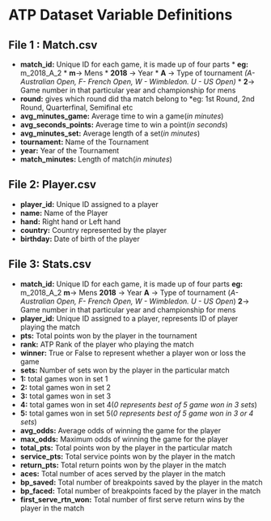 # **ATP Dataset Variable Definitions**
## File 1 : Match.csv
* __match_id:__ Unique ID for each game, it is made up of four parts
        * __eg:__ m_2018_A_2
          * __m__-> Mens 
             * __2018__ -> Year
              * __A__ -> Type of tournament *(A- Australian Open, F- French Open, W - Wimbledon. U - US Open)*
              * __2__-> Game number in that particular year and championship for mens
* __round:__ gives which round did tha match belong to *eg: 1st Round, 2nd Round, Quarterfinal, Semifinal etc
* __avg_minutes_game:__ Average time to win a game(*in minutes*)
* __avg_seconds_points:__ Average time to win a point(*in seconds*)
* __avg_minutes_set:__ Average length of a set(*in minutes*)
* __tournament:__ Name of the Tournament
* __year:__ Year of the Tournament
* __match_minutes:__ Length of match(*in minutes*)

## File 2: Player.csv

* __player_id:__ Unique ID assigned to a player
* __name:__ Name of the Player
* __hand:__ Right hand or Left hand
* __country:__ Country represented by the player
* __birthday:__ Date of birth of the player

## File 3: Stats.csv
* __match_id:__ Unique ID for each game, it is made up of four parts
          __eg:__ m_2018_A_2
              __m__-> Mens 
              __2018__ -> Year
              __A__ -> Type of tournament (*A- Australian Open, F- French Open, W - Wimbledon. U - US Open*)
              __2__-> Game number in that particular year and championship for mens
* __player_id:__ Unique ID assigned to a player, represents ID of player playing the match
* __pts:__ Total points won by the player in the tournament
* __rank:__ ATP Rank of the player who playing the match
* __winner:__ True or False to represent whether a player won or loss the game
* __sets:__ Number of sets won by the player in the particular match
* __1:__ total games won in set 1
* __2:__ total games won in set 2
* __3:__ total games won in set 3
* __4:__ total games won in set 4(*0 represents best of 5 game won in 3 sets*)
* __5:__ total games won in set 5(*0 represents best of 5 game won in 3 or 4 sets*)  
* __avg_odds:__ Average odds of winning the game for the player
* __max_odds:__ Maximum odds of winning the game for the player 
* __total_pts:__ Total points won by the player in the particular match
* __service_pts:__ Total service points won by the player in the match
* __return_pts:__ Total return points won by the player in the match
* __aces:__ Total number of aces served by the player in the match
* __bp_saved:__ Total number of breakpoints saved by the player in the match
* __bp_faced:__ Total number of breakpoints faced by the player in the match
* __first_serve_rtn_won:__ Total number of first serve return wins by the player in the match
